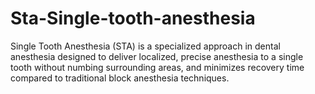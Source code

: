 # Sta-Single-tooth-anesthesia
Single Tooth Anesthesia (STA) is a specialized approach in dental anesthesia  designed to deliver localized, precise anesthesia to a single tooth without numbing  surrounding areas, and minimizes recovery time compared  to traditional block anesthesia techniques.
